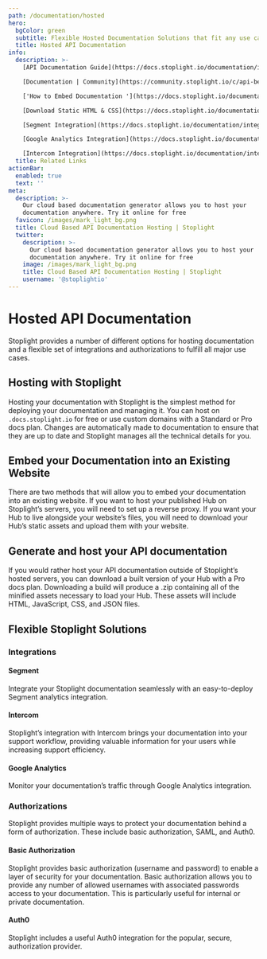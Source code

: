 ```yaml
---
path: /documentation/hosted
hero:
  bgColor: green
  subtitle: Flexible Hosted Documentation Solutions that fit any use case
  title: Hosted API Documentation
info:
  description: >-
    [API Documentation Guide](https://docs.stoplight.io/documentation/introduction)<br />

    [Documentation | Community](https://community.stoplight.io/c/api-best-practices/documentation)<br />

    ['How to Embed Documentation '](https://docs.stoplight.io/documentation/embed-your-hub)<br />

    [Download Static HTML & CSS](https://docs.stoplight.io/documentation/download-static-html)<br />

    [Segment Integration](https://docs.stoplight.io/documentation/integrations/segment)<br />

    [Google Analytics Integration](https://docs.stoplight.io/documentation/integrations/google-analytics)<br />

    [Intercom Integration](https://docs.stoplight.io/documentation/integrations/intercom)
  title: Related Links
actionBar:
  enabled: true
  text: ''
meta:
  description: >-
    Our cloud based documentation generator allows you to host your
    documentation anywhere. Try it online for free
  favicon: /images/mark_light_bg.png
  title: Cloud Based API Documentation Hosting | Stoplight
  twitter:
    description: >-
      Our cloud based documentation generator allows you to host your
      documentation anywhere. Try it online for free
    image: /images/mark_light_bg.png
    title: Cloud Based API Documentation Hosting | Stoplight
    username: '@stoplightio'
---
```


# Hosted API Documentation

Stoplight provides a number of different options for hosting documentation and a flexible set of integrations and authorizations to fulfill all major use cases.

## Hosting with Stoplight

Hosting your documentation with Stoplight is the simplest method for deploying your documentation and managing it. You can host on `.docs.stoplight.io` for free or use custom domains with a Standard or Pro docs plan. Changes are automatically made to documentation to ensure that they are up to date and Stoplight manages all the technical details for you.

## Embed your Documentation into an Existing Website

There are two methods that will allow you to embed your documentation into an existing website. If you want to host your published Hub on Stoplight’s servers, you will need to set up a reverse proxy. If you want your Hub to live alongside your website’s files, you will need to download your Hub’s static assets and upload them with your website.

## Generate and host your API documentation

If you would rather host your API documentation outside of Stoplight’s hosted servers, you can download a built version of your Hub with a Pro docs plan. Downloading a build will produce a .zip containing all of the minified assets necessary to load your Hub. These assets will include HTML, JavaScript, CSS, and JSON files.

## Flexible Stoplight Solutions

### Integrations

#### Segment

Integrate your Stoplight documentation seamlessly with an easy-to-deploy Segment analytics integration.

#### Intercom

Stoplight’s integration with Intercom brings your documentation into your support workflow, providing valuable information for your users while increasing support efficiency.

#### Google Analytics

Monitor your documentation’s traffic through Google Analytics integration.

### Authorizations

Stoplight provides multiple ways to protect your documentation behind a form of authorization. These include basic authorization, SAML, and Auth0.

#### Basic Authorization

Stoplight provides basic authorization (username and password) to enable a layer of security for your documentation. Basic authorization allows you to provide any number of allowed usernames with associated passwords access to your documentation. This is particularly useful for internal or private documentation.

#### Auth0

Stoplight includes a useful Auth0 integration for the popular, secure, authorization provider.
